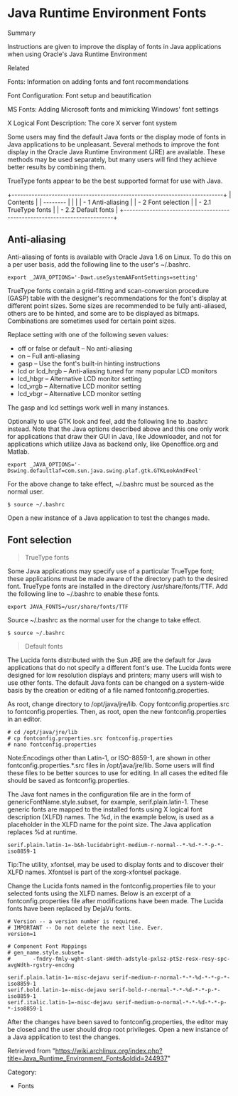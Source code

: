 Java Runtime Environment Fonts
==============================

Summary

Instructions are given to improve the display of fonts in Java
applications when using Oracle's Java Runtime Environment

Related

Fonts: Information on adding fonts and font recommendations

Font Configuration: Font setup and beautification

MS Fonts: Adding Microsoft fonts and mimicking Windows' font settings

X Logical Font Description: The core X server font system

Some users may find the default Java fonts or the display mode of fonts
in Java applications to be unpleasant. Several methods to improve the
font display in the Oracle Java Runtime Environment (JRE) are available.
These methods may be used separately, but many users will find they
achieve better results by combining them.

TrueType fonts appear to be the best supported format for use with Java.

+--------------------------------------------------------------------------+
| Contents                                                                 |
| --------                                                                 |
|                                                                          |
| -   1 Anti-aliasing                                                      |
| -   2 Font selection                                                     |
|     -   2.1 TrueType fonts                                               |
|     -   2.2 Default fonts                                                |
+--------------------------------------------------------------------------+

Anti-aliasing
-------------

Anti-aliasing of fonts is available with Oracle Java 1.6 on Linux. To do
this on a per user basis, add the following line to the user's
~/.bashrc.

    export _JAVA_OPTIONS='-Dawt.useSystemAAFontSettings=setting'

TrueType fonts contain a grid-fitting and scan-conversion procedure
(GASP) table with the designer's recommendations for the font's display
at different point sizes. Some sizes are recommended to be fully
anti-aliased, others are to be hinted, and some are to be displayed as
bitmaps. Combinations are sometimes used for certain point sizes.

Replace setting with one of the following seven values:

-   off or false or default – No anti-aliasing
-   on – Full anti-aliasing
-   gasp – Use the font's built-in hinting instructions
-   lcd or lcd_hrgb – Anti-aliasing tuned for many popular LCD monitors
-   lcd_hbgr – Alternative LCD monitor setting
-   lcd_vrgb – Alternative LCD monitor setting
-   lcd_vbgr – Alternative LCD monitor setting

The gasp and lcd settings work well in many instances.

Optionally to use GTK look and feel, add the following line to .bashrc
instead. Note that the Java options described above and this one only
work for applications that draw their GUI in Java, like Jdownloader, and
not for applications which utilize Java as backend only, like
Openoffice.org and Matlab.

    export _JAVA_OPTIONS='-Dswing.defaultlaf=com.sun.java.swing.plaf.gtk.GTKLookAndFeel' 

For the above change to take effect, ~/.bashrc must be sourced as the
normal user.

    $ source ~/.bashrc

Open a new instance of a Java application to test the changes made.

Font selection
--------------

> TrueType fonts

Some Java applications may specify use of a particular TrueType font;
these applications must be made aware of the directory path to the
desired font. TrueType fonts are installed in the directory
/usr/share/fonts/TTF. Add the following line to ~/.bashrc to enable
these fonts.

    export JAVA_FONTS=/usr/share/fonts/TTF

Source ~/.bashrc as the normal user for the change to take effect.

    $ source ~/.bashrc

> Default fonts

The Lucida fonts distributed with the Sun JRE are the default for Java
applications that do not specify a different font's use. The Lucida
fonts were designed for low resolution displays and printers; many users
will wish to use other fonts. The default Java fonts can be changed on a
system-wide basis by the creation or editing of a file named
fontconfig.properties.

As root, change directory to /opt/java/jre/lib. Copy
fontconfig.properties.src to fontconfig.properties. Then, as root, open
the new fontconfig.properties in an editor.

    # cd /opt/java/jre/lib
    # cp fontconfig.properties.src fontconfig.properties
    # nano fontconfig.properties

Note:Encodings other than Latin-1, or ISO-8859-1, are shown in other
fontconfig.properties.*.src files in /opt/java/jre/lib. Some users will
find these files to be better sources to use for editing. In all cases
the edited file should be saved as fontconfig.properties.

  
 The Java font names in the configuration file are in the form of
genericFontName.style.subset, for example, serif.plain.latin-1. These
generic fonts are mapped to the installed fonts using X logical font
description (XLFD) names. The %d, in the example below, is used as a
placeholder in the XLFD name for the point size. The Java application
replaces %d at runtime.

    serif.plain.latin-1=-b&h-lucidabright-medium-r-normal--*-%d-*-*-p-*-iso8859-1

Tip:The utility, xfontsel, may be used to display fonts and to discover
their XLFD names. Xfontsel is part of the xorg-xfontsel package.

Change the Lucida fonts named in the fontconfig.properties file to your
selected fonts using the XLFD names. Below is an excerpt of a
fontconfig.properties file after modifications have been made. The
Lucida fonts have been replaced by DejaVu fonts.

    # Version -- a version number is required.
    # IMPORTANT -- Do not delete the next line. Ever.
    version=1

    # Component Font Mappings
    # gen_name.style.subset=
    #       -fndry-fmly-wght-slant-sWdth-adstyle-pxlsz-ptSz-resx-resy-spc-avgWdth-rgstry-encdng

    serif.plain.latin-1=-misc-dejavu serif-medium-r-normal-*-*-%d-*-*-p-*-iso8859-1
    serif.bold.latin-1=-misc-dejavu serif-bold-r-normal-*-*-%d-*-*-p-*-iso8859-1
    serif.italic.latin-1=-misc-dejavu serif-medium-o-normal-*-*-%d-*-*-p-*-iso8859-1

After the changes have been saved to fontconfig.properties, the editor
may be closed and the user should drop root privileges. Open a new
instance of a Java application to test the changes.

Retrieved from
"https://wiki.archlinux.org/index.php?title=Java_Runtime_Environment_Fonts&oldid=244937"

Category:

-   Fonts

